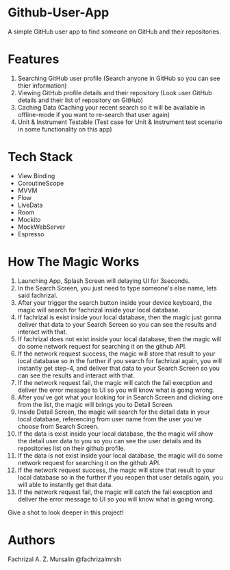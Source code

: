 # Github-User-App
A simple GitHub user app to find someone on GitHub and their repositories.

# Features
1. Searching GitHub user profile (Search anyone in GitHub so you can see thier information)
3. Viewing GitHub profile details and their repository (Look user GitHub details and their list of repository on GitHub)
4. Caching Data (Caching your recent search so it will be available in offline-mode if you want to re-search that user again)
5. Unit & Instrument Testable (Test case for Unit & Instrument test scenario in some functionality on this app)

# Tech Stack
- View Binding
- CoroutineScope
- MVVM
- Flow
- LiveData
- Room
- Mockito
- MockWebServer
- Espresso

# How The Magic Works
1. Launching App, Splash Screen will delaying UI for 3seconds.
2. In the Search Screen, you just need to type someone's else name, lets said fachrizal.
3. After your trigger the search button inside your device keyboard, the magic will search for fachrizal inside your local database.
4. If fachrizal is exist inside your local database, then the magic just gonna deliver that data to your Search Screen so you can see the results and interact with that.
5. If fachrizal does not exist inside your local database, then the magic will do some network request for searching it on the github API.
6. If the network request success, the magic will store that result to your local database so in the further if you search for fachrizal again, you will instantly get step-4, and deliver that data to your Search Screen so you can see the results and interact with that.
7. If the network request fail, the magic will catch the fail execption and deliver the error message to UI so you will know what is going wrong.
8. After you've got what your looking for in Search Screen and clicking one from the list, the magic will brings you to Detail Screen.
9. Inside Detail Screen, the magic will search for the detail data in your local database, referencing from user name from the user you've choose from Search Screen.
10. If the data is exist inside your local database, the the magic will show the detail user data to you so you can see the user details and its repositories list on their github profile.
11. If the data is not exist inside your local database, the magic will do some network request for searching it on the github API.
12. If the network request success, the magic will store that result to your local database so in the further if you reopen that user details again, you will able to instantly get that data.
13. If the network request fail, the magic will catch the fail execption and deliver the error message to UI so you will know what is going wrong.

Give a shot to look deeper in this project!

# Authors
Fachrizal A. Z. Mursalin
@fachrizalmrsln

